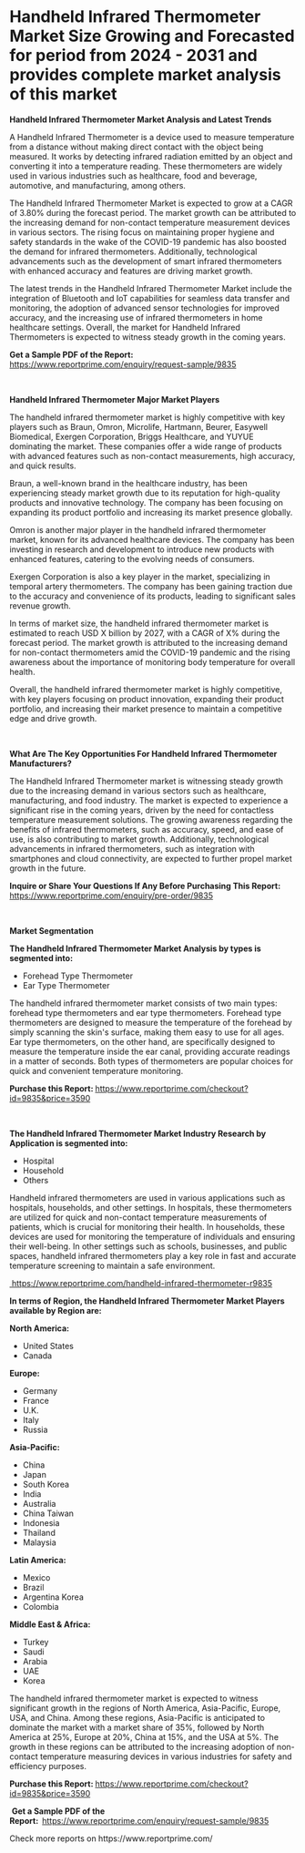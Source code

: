 <p><h1>Handheld Infrared Thermometer Market Size Growing and Forecasted for period from 2024 - 2031 and provides complete market analysis of this market</h1></p><p><strong>Handheld Infrared Thermometer Market Analysis and Latest Trends</strong></p>
<p><p>A Handheld Infrared Thermometer is a device used to measure temperature from a distance without making direct contact with the object being measured. It works by detecting infrared radiation emitted by an object and converting it into a temperature reading. These thermometers are widely used in various industries such as healthcare, food and beverage, automotive, and manufacturing, among others.</p><p>The Handheld Infrared Thermometer Market is expected to grow at a CAGR of 3.80% during the forecast period. The market growth can be attributed to the increasing demand for non-contact temperature measurement devices in various sectors. The rising focus on maintaining proper hygiene and safety standards in the wake of the COVID-19 pandemic has also boosted the demand for infrared thermometers. Additionally, technological advancements such as the development of smart infrared thermometers with enhanced accuracy and features are driving market growth.</p><p>The latest trends in the Handheld Infrared Thermometer Market include the integration of Bluetooth and IoT capabilities for seamless data transfer and monitoring, the adoption of advanced sensor technologies for improved accuracy, and the increasing use of infrared thermometers in home healthcare settings. Overall, the market for Handheld Infrared Thermometers is expected to witness steady growth in the coming years.</p></p>
<p><strong>Get a Sample PDF of the Report:&nbsp;</strong> <a href="https://www.reportprime.com/enquiry/request-sample/9835">https://www.reportprime.com/enquiry/request-sample/9835</a></p>
<p>&nbsp;</p>
<p><strong>Handheld Infrared Thermometer Major Market Players</strong></p>
<p><p>The handheld infrared thermometer market is highly competitive with key players such as Braun, Omron, Microlife, Hartmann, Beurer, Easywell Biomedical, Exergen Corporation, Briggs Healthcare, and YUYUE dominating the market. These companies offer a wide range of products with advanced features such as non-contact measurements, high accuracy, and quick results.</p><p>Braun, a well-known brand in the healthcare industry, has been experiencing steady market growth due to its reputation for high-quality products and innovative technology. The company has been focusing on expanding its product portfolio and increasing its market presence globally.</p><p>Omron is another major player in the handheld infrared thermometer market, known for its advanced healthcare devices. The company has been investing in research and development to introduce new products with enhanced features, catering to the evolving needs of consumers.</p><p>Exergen Corporation is also a key player in the market, specializing in temporal artery thermometers. The company has been gaining traction due to the accuracy and convenience of its products, leading to significant sales revenue growth.</p><p>In terms of market size, the handheld infrared thermometer market is estimated to reach USD X billion by 2027, with a CAGR of X% during the forecast period. The market growth is attributed to the increasing demand for non-contact thermometers amid the COVID-19 pandemic and the rising awareness about the importance of monitoring body temperature for overall health.</p><p>Overall, the handheld infrared thermometer market is highly competitive, with key players focusing on product innovation, expanding their product portfolio, and increasing their market presence to maintain a competitive edge and drive growth.</p></p>
<p>&nbsp;</p>
<p><strong>What Are The Key Opportunities For Handheld Infrared Thermometer Manufacturers?</strong></p>
<p><p>The Handheld Infrared Thermometer market is witnessing steady growth due to the increasing demand in various sectors such as healthcare, manufacturing, and food industry. The market is expected to experience a significant rise in the coming years, driven by the need for contactless temperature measurement solutions. The growing awareness regarding the benefits of infrared thermometers, such as accuracy, speed, and ease of use, is also contributing to market growth. Additionally, technological advancements in infrared thermometers, such as integration with smartphones and cloud connectivity, are expected to further propel market growth in the future.</p></p>
<p><strong>Inquire or Share Your Questions If Any Before Purchasing This Report:</strong> <a href="https://www.reportprime.com/enquiry/pre-order/9835">https://www.reportprime.com/enquiry/pre-order/9835</a></p>
<p>&nbsp;</p>
<p><strong>Market Segmentation</strong></p>
<p><strong>The Handheld Infrared Thermometer Market Analysis by types is segmented into:</strong></p>
<p><ul><li>Forehead Type Thermometer</li><li>Ear Type Thermometer</li></ul></p>
<p><p>The handheld infrared thermometer market consists of two main types: forehead type thermometers and ear type thermometers. Forehead type thermometers are designed to measure the temperature of the forehead by simply scanning the skin's surface, making them easy to use for all ages. Ear type thermometers, on the other hand, are specifically designed to measure the temperature inside the ear canal, providing accurate readings in a matter of seconds. Both types of thermometers are popular choices for quick and convenient temperature monitoring.</p></p>
<p><strong>Purchase this Report:&nbsp;</strong><a href="https://www.reportprime.com/checkout?id=9835&price=3590">https://www.reportprime.com/checkout?id=9835&price=3590</a></p>
<p>&nbsp;</p>
<p><strong>The Handheld Infrared Thermometer Market Industry Research by Application is segmented into:</strong></p>
<p><ul><li>Hospital</li><li>Household</li><li>Others</li></ul></p>
<p><p>Handheld infrared thermometers are used in various applications such as hospitals, households, and other settings. In hospitals, these thermometers are utilized for quick and non-contact temperature measurements of patients, which is crucial for monitoring their health. In households, these devices are used for monitoring the temperature of individuals and ensuring their well-being. In other settings such as schools, businesses, and public spaces, handheld infrared thermometers play a key role in fast and accurate temperature screening to maintain a safe environment.</p></p>
<p><a href="https://www.reportprime.com/handheld-infrared-thermometer-r9835">&nbsp;https://www.reportprime.com/handheld-infrared-thermometer-r9835</a></p>
<p><strong>In terms of Region, the Handheld Infrared Thermometer Market Players available by Region are:</strong></p>
<p>
    <p> <strong> North America: </strong>
        <ul>
            <li>United States</li>
            <li>Canada</li>
        </ul>
        </p> 
    <p> <strong> Europe: </strong>
        <ul>
            <li>Germany</li>
            <li>France</li>
            <li>U.K.</li>
            <li>Italy</li>
            <li>Russia</li>
        </ul>
        </p> 
    <p> <strong> Asia-Pacific: </strong>
        <ul>
            <li>China</li>
            <li>Japan</li>
            <li>South Korea</li>
            <li>India</li>
            <li>Australia</li>
            <li>China Taiwan</li>
            <li>Indonesia</li>
            <li>Thailand</li>
            <li>Malaysia</li>
        </ul>
        </p> 
    <p> <strong> Latin America: </strong>
        <ul>
            <li>Mexico</li>
            <li>Brazil</li>
            <li>Argentina Korea</li>
            <li>Colombia</li>
        </ul>
        </p> 
    <p> <strong> Middle East & Africa: </strong>
        <ul>
            <li>Turkey</li>
            <li>Saudi</li>
            <li>Arabia</li>
            <li>UAE</li>
            <li>Korea</li>
        </ul>
    </p>
    </p>
<p><p>The handheld infrared thermometer market is expected to witness significant growth in the regions of North America, Asia-Pacific, Europe, USA, and China. Among these regions, Asia-Pacific is anticipated to dominate the market with a market share of 35%, followed by North America at 25%, Europe at 20%, China at 15%, and the USA at 5%. The growth in these regions can be attributed to the increasing adoption of non-contact temperature measuring devices in various industries for safety and efficiency purposes.</p></p>
<p><strong>Purchase this Report: </strong><a href="https://www.reportprime.com/checkout?id=9835&price=3590">https://www.reportprime.com/checkout?id=9835&price=3590</a></p>
<p>&nbsp;<strong>Get a Sample PDF of the Report:&nbsp;&nbsp;</strong><a href="https://www.reportprime.com/enquiry/request-sample/9835">https://www.reportprime.com/enquiry/request-sample/9835</a></p>
<p><strong></strong></p>
<p>Check more reports on https://www.reportprime.com/</p>